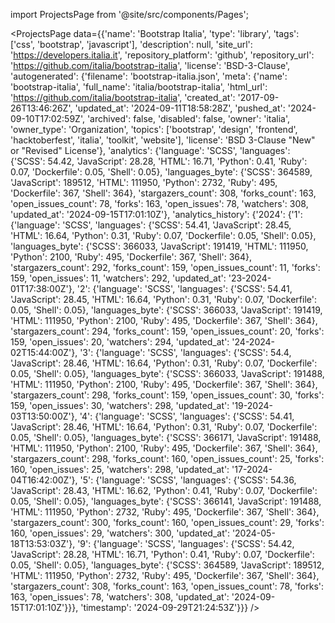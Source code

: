 
import ProjectsPage from '@site/src/components/Pages';

<ProjectsPage
    data={{'name': 'Bootstrap Italia', 'type': 'library', 'tags': ['css', 'bootstrap', 'javascript'], 'description': null, 'site_url': 'https://developers.italia.it', 'repository_platform': 'github', 'repository_url': 'https://github.com/italia/bootstrap-italia', 'license': 'BSD-3-Clause', 'autogenerated': {'filename': 'bootstrap-italia.json', 'meta': {'name': 'bootstrap-italia', 'full_name': 'italia/bootstrap-italia', 'html_url': 'https://github.com/italia/bootstrap-italia', 'created_at': '2017-09-26T13:46:26Z', 'updated_at': '2024-09-11T18:58:28Z', 'pushed_at': '2024-09-10T17:02:59Z', 'archived': false, 'disabled': false, 'owner': 'italia', 'owner_type': 'Organization', 'topics': ['bootstrap', 'design', 'frontend', 'hacktoberfest', 'italia', 'toolkit', 'website'], 'license': 'BSD 3-Clause "New" or "Revised" License'}, 'analytics': {'language': 'SCSS', 'languages': {'SCSS': 54.42, 'JavaScript': 28.28, 'HTML': 16.71, 'Python': 0.41, 'Ruby': 0.07, 'Dockerfile': 0.05, 'Shell': 0.05}, 'languages_byte': {'SCSS': 364589, 'JavaScript': 189512, 'HTML': 111950, 'Python': 2732, 'Ruby': 495, 'Dockerfile': 367, 'Shell': 364}, 'stargazers_count': 308, 'forks_count': 163, 'open_issues_count': 78, 'forks': 163, 'open_issues': 78, 'watchers': 308, 'updated_at': '2024-09-15T17:01:10Z'}, 'analytics_history': {'2024': {'1': {'language': 'SCSS', 'languages': {'SCSS': 54.41, 'JavaScript': 28.45, 'HTML': 16.64, 'Python': 0.31, 'Ruby': 0.07, 'Dockerfile': 0.05, 'Shell': 0.05}, 'languages_byte': {'SCSS': 366033, 'JavaScript': 191419, 'HTML': 111950, 'Python': 2100, 'Ruby': 495, 'Dockerfile': 367, 'Shell': 364}, 'stargazers_count': 292, 'forks_count': 159, 'open_issues_count': 11, 'forks': 159, 'open_issues': 11, 'watchers': 292, 'updated_at': '23-2024-01T17:38:00Z'}, '2': {'language': 'SCSS', 'languages': {'SCSS': 54.41, 'JavaScript': 28.45, 'HTML': 16.64, 'Python': 0.31, 'Ruby': 0.07, 'Dockerfile': 0.05, 'Shell': 0.05}, 'languages_byte': {'SCSS': 366033, 'JavaScript': 191419, 'HTML': 111950, 'Python': 2100, 'Ruby': 495, 'Dockerfile': 367, 'Shell': 364}, 'stargazers_count': 294, 'forks_count': 159, 'open_issues_count': 20, 'forks': 159, 'open_issues': 20, 'watchers': 294, 'updated_at': '24-2024-02T15:44:00Z'}, '3': {'language': 'SCSS', 'languages': {'SCSS': 54.4, 'JavaScript': 28.46, 'HTML': 16.64, 'Python': 0.31, 'Ruby': 0.07, 'Dockerfile': 0.05, 'Shell': 0.05}, 'languages_byte': {'SCSS': 366033, 'JavaScript': 191488, 'HTML': 111950, 'Python': 2100, 'Ruby': 495, 'Dockerfile': 367, 'Shell': 364}, 'stargazers_count': 298, 'forks_count': 159, 'open_issues_count': 30, 'forks': 159, 'open_issues': 30, 'watchers': 298, 'updated_at': '19-2024-03T13:50:00Z'}, '4': {'language': 'SCSS', 'languages': {'SCSS': 54.41, 'JavaScript': 28.46, 'HTML': 16.64, 'Python': 0.31, 'Ruby': 0.07, 'Dockerfile': 0.05, 'Shell': 0.05}, 'languages_byte': {'SCSS': 366171, 'JavaScript': 191488, 'HTML': 111950, 'Python': 2100, 'Ruby': 495, 'Dockerfile': 367, 'Shell': 364}, 'stargazers_count': 298, 'forks_count': 160, 'open_issues_count': 25, 'forks': 160, 'open_issues': 25, 'watchers': 298, 'updated_at': '17-2024-04T16:42:00Z'}, '5': {'language': 'SCSS', 'languages': {'SCSS': 54.36, 'JavaScript': 28.43, 'HTML': 16.62, 'Python': 0.41, 'Ruby': 0.07, 'Dockerfile': 0.05, 'Shell': 0.05}, 'languages_byte': {'SCSS': 366141, 'JavaScript': 191488, 'HTML': 111950, 'Python': 2732, 'Ruby': 495, 'Dockerfile': 367, 'Shell': 364}, 'stargazers_count': 300, 'forks_count': 160, 'open_issues_count': 29, 'forks': 160, 'open_issues': 29, 'watchers': 300, 'updated_at': '2024-05-18T13:53:03Z'}, '9': {'language': 'SCSS', 'languages': {'SCSS': 54.42, 'JavaScript': 28.28, 'HTML': 16.71, 'Python': 0.41, 'Ruby': 0.07, 'Dockerfile': 0.05, 'Shell': 0.05}, 'languages_byte': {'SCSS': 364589, 'JavaScript': 189512, 'HTML': 111950, 'Python': 2732, 'Ruby': 495, 'Dockerfile': 367, 'Shell': 364}, 'stargazers_count': 308, 'forks_count': 163, 'open_issues_count': 78, 'forks': 163, 'open_issues': 78, 'watchers': 308, 'updated_at': '2024-09-15T17:01:10Z'}}}, 'timestamp': '2024-09-29T21:24:53Z'}}}
/>
